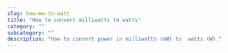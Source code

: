 ```yaml
---
slug: how-mw-to-watt
title: "How to convert milliwatts to watts"
category: ""
subcategory: ""
description: "How to convert power in milliwatts (mW) to  watts (W)."
---
```


